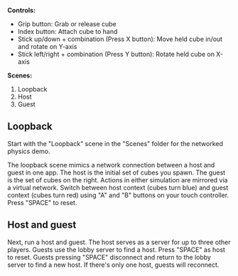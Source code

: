 **Controls:**

- Grip button: Grab or release cube
- Index button: Attach cube to hand
- Stick up/down + combination (Press X button): Move held cube in/out and rotate on Y-axis
- Stick left/right + combination (Press Y button): Rotate held cube on X-axis

**Scenes:**

1. Loopback
2. Host
3. Guest

## Loopback

Start with the "Loopback" scene in the "Scenes" folder for the networked physics demo.

The loopback scene mimics a network connection between a host and guest in one app. The host is the initial set of cubes you spawn. The guest is the set of cubes on the right. Actions in either simulation are mirrored via a virtual network. Switch between host context (cubes turn blue) and guest context (cubes turn red) using "A" and "B" buttons on your touch controller. Press "SPACE" to reset.

## Host and guest

Next, run a host and guest. The host serves as a server for up to three other players. Guests use the lobby server to find a host. Press "SPACE" as host to reset. Guests pressing "SPACE" disconnect and return to the lobby server to find a new host. If there's only one host, guests will reconnect.
